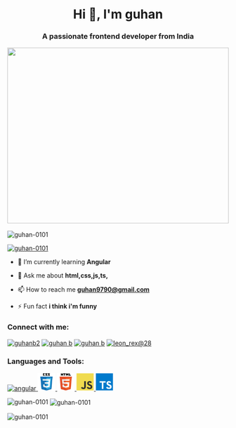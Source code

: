 <h1 align="center">Hi 👋, I'm guhan</h1>
<h3 align="center">A passionate frontend developer from India</h3>
 <img src="https://hack.codingblocks.com/_nuxt/img/d688d5e.gif" alt="" width="100%" height="400px">

<p align="left"> <img src="https://komarev.com/ghpvc/?username=guhan-0101&label=Profile%20views&color=0e75b6&style=flat" alt="guhan-0101" /> </p>

<p align="left"> <a href="https://github.com/ryo-ma/github-profile-trophy"><img src="https://github-profile-trophy.vercel.app/?username=guhan-0101" alt="guhan-0101" /></a> </p>

- 🌱 I’m currently learning **Angular**

- 💬 Ask me about **html,css,js,ts,**

- 📫 How to reach me **guhan9790@gmail.com**

- ⚡ Fun fact **i think i'm funny**

<h3 align="left">Connect with me:</h3>
<p align="left">
<a href="https://twitter.com/guhanb2" target="blank"><img align="center" src="https://raw.githubusercontent.com/rahuldkjain/github-profile-readme-generator/master/src/images/icons/Social/twitter.svg" alt="guhanb2" height="30" width="40" /></a>
<a href="https://linkedin.com/in/guhan b" target="blank"><img align="center" src="https://raw.githubusercontent.com/rahuldkjain/github-profile-readme-generator/master/src/images/icons/Social/linked-in-alt.svg" alt="guhan b" height="30" width="40" /></a>
<a href="https://fb.com/guhan b" target="blank"><img align="center" src="https://raw.githubusercontent.com/rahuldkjain/github-profile-readme-generator/master/src/images/icons/Social/facebook.svg" alt="guhan b" height="30" width="40" /></a>
<a href="https://instagram.com/leon_rex@28" target="blank"><img align="center" src="https://raw.githubusercontent.com/rahuldkjain/github-profile-readme-generator/master/src/images/icons/Social/instagram.svg" alt="leon_rex@28" height="30" width="40" /></a>
</p>

<h3 align="left">Languages and Tools:</h3>
<p align="left"> <a href="https://angular.io" target="_blank" rel="noreferrer"> <img src="https://angular.io/assets/images/logos/angular/angular.svg" alt="angular" width="40" height="40"/> </a>  <a href="https://www.w3schools.com/css/" target="_blank" rel="noreferrer"> <img src="https://raw.githubusercontent.com/devicons/devicon/master/icons/css3/css3-original-wordmark.svg" alt="css3" width="40" height="40"/> </a> <a href="https://www.w3.org/html/" target="_blank" rel="noreferrer"> <img src="https://raw.githubusercontent.com/devicons/devicon/master/icons/html5/html5-original-wordmark.svg" alt="html5" width="40" height="40"/> </a><a href="https://developer.mozilla.org/en-US/docs/Web/JavaScript" target="_blank" rel="noreferrer"> <img src="https://raw.githubusercontent.com/devicons/devicon/master/icons/javascript/javascript-original.svg" alt="javascript" width="40" height="40"/> </a> <a href="https://www.typescriptlang.org/" target="_blank" rel="noreferrer"> <img src="https://raw.githubusercontent.com/devicons/devicon/master/icons/typescript/typescript-original.svg" alt="typescript" width="40" height="40"/> </a> </p>

<p><img align="left" src="https://github-readme-stats.vercel.app/api/top-langs?username=guhan-0101&show_icons=true&locale=en&layout=compact" alt="guhan-0101" /></p>

<p>&nbsp;<img align="center" src="https://github-readme-stats.vercel.app/api?username=guhan-0101&show_icons=true&locale=en" alt="guhan-0101" /></p>

<p><img align="center" src="https://github-readme-streak-stats.herokuapp.com/?user=guhan-0101&" alt="guhan-0101" /></p>
